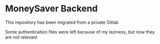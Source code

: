 # MoneySaver Backend

This repository has been migrated from a private Gitlab

Some authentication files were left because of my laziness, but now they are not relevant

